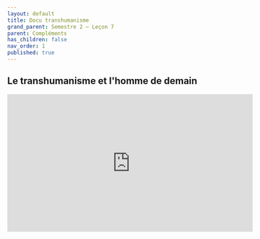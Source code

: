 ```yaml
---
layout: default
title: Docu transhumanisme
grand_parent: Semestre 2 – Leçon 7
parent: Compléments
has_children: false
nav_order: 1
published: true
---
```


## Le transhumanisme et l'homme de demain

<iframe width="560" height="315" src="https://www.youtube.com/embed/7u9qW9xn5vY?si=s8OwjdnK8_rDjV4z" title="YouTube video player" frameborder="0" allow="accelerometer; autoplay; clipboard-write; encrypted-media; gyroscope; picture-in-picture; web-share" referrerpolicy="strict-origin-when-cross-origin" allowfullscreen></iframe>

